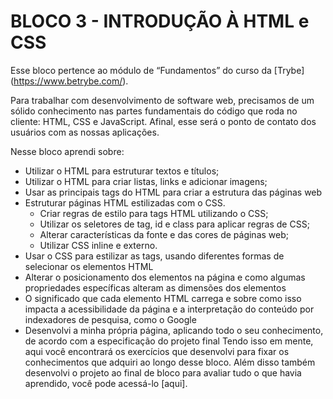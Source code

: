 # BLOCO 3 - INTRODUÇÃO À HTML e CSS

Esse bloco pertence ao módulo de “Fundamentos” do curso da [Trybe] (https://www.betrybe.com/). 

Para trabalhar com desenvolvimento de software web, precisamos de um sólido conhecimento nas partes fundamentais do código que roda no cliente: HTML, CSS e JavaScript. Afinal, esse será o ponto de contato dos usuários com as nossas aplicações.

Nesse bloco aprendi sobre:
- Utilizar o HTML para estruturar textos e títulos;
- Utilizar o HTML para criar listas, links e adicionar imagens;
- Usar as principais tags do HTML para criar a estrutura das páginas web
- Estruturar páginas HTML estilizadas com o CSS.
	- Criar regras de estilo para tags HTML utilizando o CSS;
	- Utilizar os seletores de tag, id e class para aplicar regras de CSS;
	- Alterar características da fonte e das cores de páginas web;
	- Utilizar CSS inline e externo.
- Usar o CSS para estilizar as tags, usando diferentes formas de selecionar os elementos HTML
- Alterar o posicionamento dos elementos na página e como algumas propriedades específicas alteram as dimensões dos elementos
- O significado que cada elemento HTML carrega e sobre como isso impacta a acessibilidade da página e a interpretação do conteúdo por indexadores de pesquisa, como o Google
- Desenvolvi a minha própria página, aplicando todo o seu conhecimento, de acordo com a especificação do projeto final
Tendo isso em mente, aqui você encontrará os exercícios que desenvolvi para fixar os conhecimentos que adquiri ao longo desse bloco. Além disso também desenvolvi o projeto ao final de bloco para avaliar tudo o que havia aprendido, você pode acessá-lo [aqui].
